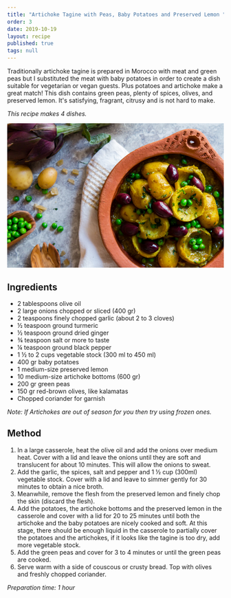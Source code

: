 ```yaml
---
title: "Artichoke Tagine with Peas, Baby Potatoes and Preserved Lemon "
order: 3
date: 2019-10-19
layout: recipe
published: true
tags: null
---
```



Traditionally artichoke tagine is prepared in Morocco with meat and green peas but I substituted the meat with baby potatoes in order to create a dish suitable for vegetarian or vegan guests. Plus potatoes and artichoke make a great match! This dish contains green peas, plenty of spices, olives, and preserved lemon. It's satisfying, fragrant, citrusy and is not hard to make.

*This recipe makes 4 dishes.*

![Bowl with baby potatoes, green peas, lemon and artichoke.](../uploads/tagine.jpeg "Artichoke Tagine with Peas, Baby Potatoes and Preserved Lemon")

## Ingredients

* 2 tablespoons olive oil
* 2 large onions chopped or sliced (400 gr)
* 2 teaspoons finely chopped garlic (about 2 to 3 cloves)
* ½ teaspoon ground turmeric
* ½ teaspoon ground dried ginger
* ¾ teaspoon salt or more to taste
* ¼ teaspoon ground black pepper
* 1 ½ to 2 cups vegetable stock (300 ml to 450 ml)
* 400 gr baby potatoes
* 1 medium-size preserved lemon
* 10 medium-size artichoke bottoms (600 gr)
* 200 gr green peas
* 150 gr red-brown olives, like kalamatas
* Chopped coriander for garnish

*Note: If Artichokes are out of season for you then try using frozen ones.*

## Method

1.  In a large casserole, heat the olive oil and add the onions over medium heat. Cover with a lid and leave the onions until they are soft and translucent for about 10 minutes. This will allow the onions to sweat.
2. Add the garlic, the spices, salt and pepper and 1 ½ cup (300ml) vegetable stock. Cover with a lid and leave to simmer gently for 30 minutes to obtain a nice broth.
3. Meanwhile, remove the flesh from the preserved lemon and finely chop the skin (discard the flesh).
4. Add the potatoes, the artichoke bottoms and the preserved lemon in the casserole and cover with a lid for 20 to 25 minutes until both the artichoke and the baby potatoes are nicely cooked and soft. At this stage, there should be enough liquid in the casserole to partially cover the potatoes and the artichokes, if it looks like the tagine is too dry, add more vegetable stock.
5. Add the green peas and cover for 3 to 4 minutes or until the green peas are cooked.
6. Serve warm with a side of couscous or crusty bread. Top with olives and freshly chopped coriander.



*Preparation time: 1 hour*